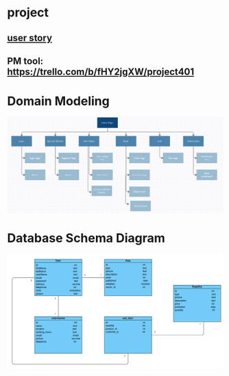 # project

## [user story](./user-story.md)

## PM tool: https://trello.com/b/fHY2jgXW/project401

# Domain Modeling

![domain modeling](./assest/domainmodeling.png)

# Database Schema Diagram

![schema digram](./assest/schema.png)
